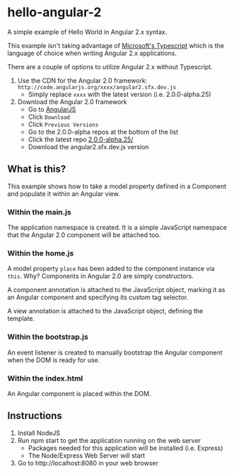 # hello-angular-2
A simple example of Hello World in Angular 2.x syntax. 

This example isn't taking advantage of [Microsoft's Typescript](http://www.typescriptlang.org/) which is the language of choice when writing Angular 2.x applications. 

There are a couple of options to utilize Angular 2.x without Typescript. 

1. Use the CDN for the Angular 2.0 framework: `http://code.angularjs.org/xxxx/angular2.sfx.dev.js`
    * Simply replace `xxxx` with the latest version (i.e. 2.0.0-alpha.25)
2. Download the Angular 2.0 framework
    * Go to [AngularJS](https://angularjs.org/)
    * Click `Download`
    * Click `Previous Versions`
    * Go to the 2.0.0-alpha repos at the bottom of the list
    * Click the latest repo [2.0.0-alpha.25/](https://code.angularjs.org/2.0.0-alpha.25/)
    * Download the angular2.sfx.dev.js version  

## What is this?
This example shows how to take a model property defined in a Component and populate it within an Angular view.

### Within the main.js
The application namespace is created. It is a simple JavaScript namespace that the Angular 2.0 component will be attached too.

### Within the home.js
A model property `place` has been added to the component instance via `this`. Why? Components in Angular 2.0 are simply constructors. 

A component annotation is attached to the JavaScript object, marking it as an Angular component and specifying its custom tag selector. 

A view annotation is attached to the JavaScript object, defining the template. 

### Within the bootstrap.js
An event listener is created to manually bootstrap the Angular component when the DOM is ready for use.

### Within the index.html
An Angular component is placed within the DOM.

## Instructions
1. Install NodeJS
2. Run npm start to get the application running on the web server
    * Packages needed for this application will be installed (i.e.  Express)
    * The Node/Express Web Server will start
3. Go to http://localhost:8080 in your web browser